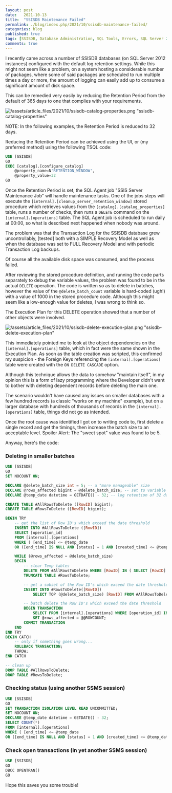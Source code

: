 ```yaml
---
layout: post
date:   2021-10-13
title:  "SSISDB Maintenance Failed"
permalink: ./blog/index.php/2021/10/ssisdb-maintenance-failed/
categories: blog
published: true
tags: [SSISDB, Database Administration, SQL Tools, Errors, SQL Server 2012]
comments: true
---
```

I recently came across a number of SSISDB databases (on SQL Server 2012 instances) configured with the default log retention settings. While this might not seem like a problem, on a system hosting a considerable number of packages, where some of said packages are scheduled to run multiple times a day or more, the amount of logging can easily add up to consume a significant amount of disk space.

This can be remedied very easily by reducing the Retention Period from the default of 365 days to one that complies with your requirements.

![/assets/article_files/2021/10/ssisdb-catalog-properties.png "ssisdb-catalog-properties"](/assets/article_files/2021/10/ssisdb-catalog-properties.png)

NOTE: In the following examples, the Retention Period is reduced to 32 days.

Reducing the Retention Period can be achieved using the UI, or (my preferred method) using the following TSQL code:

``` sql
USE [SSISDB]
GO
EXEC [catalog].[configure_catalog]
    @property_name=N'RETENTION_WINDOW',
    @property_value=32
GO
```

Once the Retention Period is set, the SQL Agent job "SSIS Server Maintenance Job" will handle maintenance tasks.  One of the jobs steps will execute the `[internal].[cleanup_server_retention_window]` stored procedure which retrieves values from the `[catalog].[catalog_properties]` table, runs a number of checks, then runs a `DELETE` command on the `[internal].[operations]` table.  The SQL Agent job is scheduled to run daily at 00:00, so what is described next happened when nobody was around.

The problem was that the Transaction Log for the SSISDB database grew uncontrollably, [tested] both with a SIMPLE Recovery Model as well as when the database was set to FULL Recovery Model and with periodic Transaction Log backups.

Of course all the available disk space was consumed, and the process failed.

After reviewing the stored procedure definition, and running the code parts separately to debug the variable values, the problem was found to be in the actual `DELETE` operation.  The code is written so as to delete in batches, however the value of the `@delete_batch_count` variable is hard-coded (ugh!) with a value of 1000 in the stored procedure code.  Although this might seem like a low-enough value for deletes, I was wrong to think so.

The Execution Plan for this DELETE operation showed that a number of other objects were involved.

![/assets/article_files/2021/10/ssisdb-delete-execution-plan.png "ssisdb-delete-execution-plan"](/assets/article_files/2021/10/ssisdb-delete-execution-plan.png)

This immediately pointed me to look at the object dependencies on the `[internal].[operations]` table, which in fact were the same shown in the Execution Plan. As soon as the table creation was scripted, this confirmed my suspicion - the Foreign Keys referencing the `[internal].[operations]` table were created with the `ON DELETE CASCADE` option.

Although this technique allows the data to somehow "maintain itself", in my opinion this is a form of lazy programming where the Developer didn't want to bother with deleting dependent records before deleting the main one.

The scenario wouldn't have caused any issues on smaller databases with a few hundred records (a classic "works on my machine" example), but on a larger database with hundreds of thousands of records in the `[internal].[operations]` table, things did not go as intended.

Once the root cause was identified I got on to writing code to, first delete a single record and get the timings, then increase the batch size to an acceptable level. Spoiler Alert: The "sweet spot" value was found to be 5.

Anyway, here's the code:

### Deleting in smaller batches

``` sql
USE [SSISDB]
GO
SET NOCOUNT ON;

DECLARE @delete_batch_size int = 5; -- a "more manageable" size
DECLARE @rows_affected bigint = @delete_batch_size; -- set to variable value to initialize
DECLARE @temp_date datetime = GETDATE() - 32; -- log retention of 32 days

CREATE TABLE #AllRowsToDelete ([RowID] bigint);
CREATE TABLE #RowsToDelete ([RowID] bigint);

BEGIN TRY
    -- get the list of Row ID's which exceed the date threshold
    INSERT INTO #AllRowsToDelete ([RowID])
    SELECT [operation_id]
    FROM [internal].[operations]
    WHERE ( [end_time] <= @temp_date
    OR ([end_time] IS NULL AND [status] = 1 AND [created_time] <= @temp_date ))

    WHILE (@rows_affected = @delete_batch_size)
    BEGIN
        -- clear Temp tables
        DELETE FROM #AllRowsToDelete WHERE [RowID] IN ( SELECT [RowID] FROM #RowsToDelete );
        TRUNCATE TABLE #RowsToDelete;

        -- get a subset of the Row ID's which exceed the date threshold
        INSERT INTO #RowsToDelete([RowID])
            SELECT TOP (@delete_batch_size) [RowID] FROM #AllRowsToDelete;

        -- batch delete the Row ID's which exceed the date threshold
        BEGIN TRANSACTION
            SELECT FROM [internal].[operations] WHERE [operation_id] IN ( SELECT [RowID] FROM #RowsToDelete );
            SET @rows_affected = @@ROWCOUNT;
        COMMIT TRANSACTION
    END
END TRY
BEGIN CATCH
    -- only if something goes wrong...
    ROLLBACK TRANSACTION;
    THROW;
END CATCH

-- clean up
DROP TABLE #AllRowsToDelete;
DROP TABLE #RowsToDelete;
```

### Checking status (using another SSMS session)

``` sql
USE [SSISDB]
GO
SET TRANSACTION ISOLATION LEVEL READ UNCOMMITTED;
SET NOCOUNT ON;
DECLARE @temp_date datetime = GETDATE() - 32;
SELECT COUNT(*)
FROM [internal].[operations]
WHERE ( [end_time] <= @temp_date
OR ([end_time] IS NULL AND [status] = 1 AND [created_time] <= @temp_date ));
```

### Check open transactions (in yet another SSMS session)

``` sql
USE [SSISDB]
GO
DBCC OPENTRAN()
GO
```

Hope this saves you some trouble!
